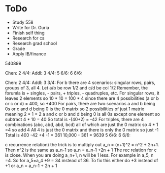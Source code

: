 # ToDo

- Study 558
- Write for Dr. Guria
- Finish self thing
- Research for cs
- Research grad school
- Grade 
- Apply IB/finance






540899


Chen:
2 4/4:
Addl:
3 4/4:
5 6/6:
6 6/6:


Chen:
2 4/4:
Addl:
3 3/4: For b there are 4 scenarios: singular rows, pairs, groups of 3, all 4. Let a/b be row 1/2 and c/d be col 1/2
	Remember, the forumla is + singles, - pairs, + triples, - quadruples, etc.
	For singular rows, it leaves 2 elements so 10 * 10 = 100 * 4 since there are 4 possibilities (a or b or c or d) = 400, so +400
	For pairs, there are two scenarios
		a and b being 0s or c and d being 0 is the 0 matrix so 2 possibilities of just 1 matrix meaning 2 * 1 = 2
		a and c or b and d being 0 is all 0s except one element so subtract 4 * 10 = 40
		So total is -(40+2) = -42
	For triples, there are 4 combinations (abc, abd, abd, bcd) all of which are just the 0 matrix so 4 * 1 =4 so add 4
	All 4 is just the 0 matrix and there is only the 0 matrix so just -1
	Total is 400 -42 +4 -1 = 361
	10,000 - 361 = 9639
5 6/6:
6 6/6:


c recurrence relation) the trick is to multiply out a_n = (n+1)^2 = n^2 + 2n+1. Then n^2 is the same as a_n-1 so a_n = a_n-1 +2n + 1
The rec relation for c is close. When you are doing a_n+1, n will be 1 less. For example in a_5, n =4. So for a_5=a_4 +9 = 34 instead of 36. To fix this either do +3 instead of +1 or a_n = a_n-1 + 2n + 1